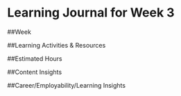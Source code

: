 # Learning Journal for Week 3

##Week

##Learning Activities & Resources

##Estimated Hours

##Content Insights

##Career/Employability/Learning Insights

